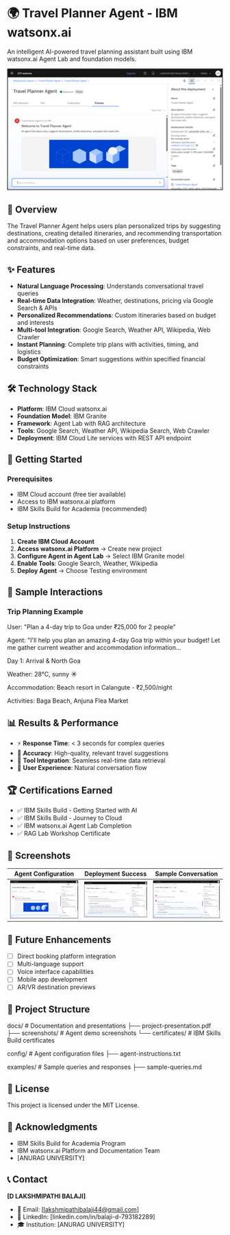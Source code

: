 # 🌍 Travel Planner Agent - IBM watsonx.ai

An intelligent AI-powered travel planning assistant built using IBM watsonx.ai Agent Lab and foundation models.

![Travel Agent Demo](docs/screenshots/agent-configuration.png)

## 🎯 Overview

The Travel Planner Agent helps users plan personalized trips by suggesting destinations, creating detailed itineraries, and recommending transportation and accommodation options based on user preferences, budget constraints, and real-time data.

## ✨ Features

- **Natural Language Processing**: Understands conversational travel queries
- **Real-time Data Integration**: Weather, destinations, pricing via Google Search & APIs
- **Personalized Recommendations**: Custom itineraries based on budget and interests
- **Multi-tool Integration**: Google Search, Weather API, Wikipedia, Web Crawler
- **Instant Planning**: Complete trip plans with activities, timing, and logistics
- **Budget Optimization**: Smart suggestions within specified financial constraints

## 🛠️ Technology Stack

- **Platform**: IBM Cloud watsonx.ai
- **Foundation Model**: IBM Granite
- **Framework**: Agent Lab with RAG architecture
- **Tools**: Google Search, Weather API, Wikipedia Search, Web Crawler
- **Deployment**: IBM Cloud Lite services with REST API endpoint

## 🚀 Getting Started

### Prerequisites
- IBM Cloud account (free tier available)
- Access to IBM watsonx.ai platform
- IBM Skills Build for Academia (recommended)

### Setup Instructions

1. **Create IBM Cloud Account**
2. **Access watsonx.ai Platform** → Create new project
3. **Configure Agent in Agent Lab** → Select IBM Granite model
4. **Enable Tools**: Google Search, Weather, Wikipedia
5. **Deploy Agent** → Choose Testing environment

## 💬 Sample Interactions

### Trip Planning Example


User: "Plan a 4-day trip to Goa under ₹25,000 for 2 people"

Agent: "I'll help you plan an amazing 4-day Goa trip within your budget!
Let me gather current weather and accommodation information...

Day 1: Arrival & North Goa

Weather: 28°C, sunny ☀️

Accommodation: Beach resort in Calangute - ₹2,500/night

Activities: Baga Beach, Anjuna Flea Market




## 📊 Results & Performance

- ⚡ **Response Time**: < 3 seconds for complex queries
- 🎯 **Accuracy**: High-quality, relevant travel suggestions
- 🔧 **Tool Integration**: Seamless real-time data retrieval
- 💬 **User Experience**: Natural conversation flow

## 🏆 Certifications Earned

- ✅ IBM Skills Build - Getting Started with AI
- ✅ IBM Skills Build - Journey to Cloud
- ✅ IBM watsonx.ai Agent Lab Completion
- ✅ RAG Lab Workshop Certificate

## 📸 Screenshots

| Agent Configuration | Deployment Success | Sample Conversation |
|-------------------|-------------------|-------------------|
| ![Config](docs/screenshots/agent-configuration.png) | ![Deploy](docs/screenshots/deployment-success.png) | ![Chat](docs/screenshots/sample-conversation-goa.png) |

## 🔮 Future Enhancements

- [ ] Direct booking platform integration
- [ ] Multi-language support
- [ ] Voice interface capabilities
- [ ] Mobile app development
- [ ] AR/VR destination previews

## 📁 Project Structure

docs/ # Documentation and presentations
├── project-presentation.pdf
├── screenshots/ # Agent demo screenshots
└── certificates/ # IBM Skills Build certificates

config/ # Agent configuration files
├── agent-instructions.txt

examples/ # Sample queries and responses
├── sample-queries.md



## 📄 License

This project is licensed under the MIT License.

## 🙏 Acknowledgments

- IBM Skills Build for Academia Program
- IBM watsonx.ai Platform and Documentation Team
- [ANURAG UNIVERSITY]

## 📞 Contact

**[D LAKSHMIPATHI BALAJI]**
- 📧 Email: [lakshmipathibalaji44@gmail.com]
- 💼 LinkedIn: [linkedin.com/in/balaji-d-793182289]
- 🎓 Institution: [ANURAG UNIVERSITY]



